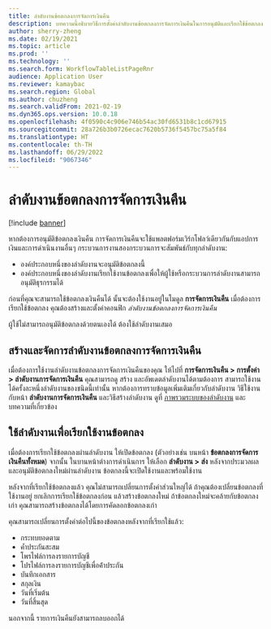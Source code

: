 ```yaml
---
title: ลำดับงานข้อตกลงการจัดการเงินคืน
description: บทความนี้อธิบายวิธีการตั้งค่าลำดับงานข้อตกลงการจัดการเงินคืนในการอนุมัติและเรียกใช้ข้อตกลง
author: sherry-zheng
ms.date: 02/19/2021
ms.topic: article
ms.prod: ''
ms.technology: ''
ms.search.form: WorkflowTableListPageRnr
audience: Application User
ms.reviewer: kamaybac
ms.search.region: Global
ms.author: chuzheng
ms.search.validFrom: 2021-02-19
ms.dyn365.ops.version: 10.0.18
ms.openlocfilehash: 4f0590c4c906e746b54ac30fd6531b8c1cd67915
ms.sourcegitcommit: 28a726b3b0726ecac7620b5736f5457bc75a5f84
ms.translationtype: HT
ms.contentlocale: th-TH
ms.lasthandoff: 06/29/2022
ms.locfileid: "9067346"
---
```

# <a name="rebate-management-deal-workflows"></a>ลำดับงานข้อตกลงการจัดการเงินคืน

[!include [banner](../includes/banner.md)]

หากต้องการอนุมัติข้อตกลงเงินคืน การจัดการเงินคืนจะใช้แพลตฟอร์มเวิร์กโฟลว์เดียวกันกับแอปการเงินและการดำเนินงานอื่นๆ กระบวนการงานสองกระบวนการจะสัมพันธ์กับทุกลำดับงาน:

- องค์ประกอบหนึ่งของลำดับงานจะอนุมัติข้อตกลงนี้
- องค์ประกอบหนึ่งของลำดับงานเรียกใช้งานข้อตกลงเพื่อให้ผู้ใช้หรือกระบวนการลำดับงานสามารถอนุมัติธุรกรรมได้

ก่อนที่คุณจะสามารถใช้ข้อตกลงเงินคืนได้ นั้นจะต้องใช้งานอยู่ในโมดูล **การจัดการเงินคืน** เมื่อต้องการเรียกใช้ข้อตกลง คุณต้องสร้างและตั้งค่าคอนฟิก *ลำดับงานข้อตกลงการจัดการเงินคืน*

ผู้ใช้ไม่สามารถอนุมัติข้อตกลงด้วยตนเองได้ ต้องใช้ลำดับงานเสมอ

## <a name="create-and-manage-rebate-management-deal-workflows"></a>สร้างและจัดการลำดับงานข้อตกลงการจัดการเงินคืน

เมื่อต้องการใช้งานลำดับงานข้อตกลงการจัดการเงินคืนของคุณ ให้ไปที่ **การจัดการเงินคืน \> การตั้งค่า \> ลำดับงานการจัดการเงินคืน** คุณสามารถดู สร้าง และอัพเดตลำดับงานได้ตามต้องการ สามารถใช้งานได้ครั้งละหนึ่งลำดับงานของชนิดนี้เท่านั้น หากต้องการทราบข้อมูลเพิ่มเติมเกี่ยวกับลำดับงาน วิธีใช้งานกับหน้า **ลำดับงานการจัดการเงินคืน** และวิธีสร้างลำดับงาน ดูที่ [ภาพรวมระบบของลำดับงาน](../../fin-ops-core/fin-ops/organization-administration/overview-workflow-system.md) และบทความที่เกี่ยวข้อง

## <a name="use-a-workflow-to-activate-a-deal"></a>ใช้ลำดับงานเพื่อเรียกใช้งานข้อตกลง

เมื่อต้องการเรียกใช้ข้อตกลงผ่านลำดับงาน ให้เปิดข้อตกลง (ตัวอย่างเช่น บนหน้า **ข้อตกลงการจัดการเงินคืนทั้งหมด**) จากนั้น ในบานหน้าต่างการดำเนินการ ให้เลือก **ลำดับงาน \> ส่ง** หลังจากประมวลผลและอนุมัติข้อตกลงใหม่ผ่านลำดับงาน ข้อตกลงนี้จะเปิดใช้งานและพร้อมใช้งาน

หลังจากที่เรียกใช้ข้อตกลงแล้ว คุณไม่สามารถเปลี่ยนการตั้งค่าส่วนใหญ่ได้ ถ้าคุณต้องเปลี่ยนข้อตกลงที่ใช้งานอยู่ ยกเลิกการเรียกใช้ข้อตกลงก่อน แล้วสร้างข้อตกลงใหม่ ถ้าข้อตกลงใหม่จะคล้ายกับข้อตกลงเก่า คุณสามารถสร้างข้อตกลงได้โดยการคัดลอกข้อตกลงเก่า

คุณสามารถเปลี่ยนการตั้งค่าต่อไปนี้ของข้อตกลงหลังจากที่เรียกใช้แล้ว:

- กระทบยอดตาม
- ค้ำประกันสะสม
- โพรไฟล์การลงรายการบัญชี
- โปรไฟล์การลงรายการบัญชีเพื่อค้ําประกัน
- บันทึกเอกสาร
- สกุลเงิน
- วันที่เริ่มต้น
- วันที่สิ้นสุด

นอกจากนี้ รายการเงินคืนยังสามารถลบออกได้


